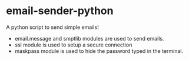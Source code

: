 # email-sender-python

A python script to send simple emails!

- email.message and smptlib modules are used to send emails.
- ssl module is used to setup a secure connection
- maskpass module is used to hide the password typed in the terminal.
  
